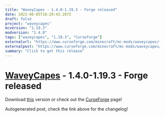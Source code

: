 ```yaml
---
title: "WaveyCapes - 1.4.0-1.19.3 - Forge released"
date: 2023-06-05T18:29:43.207Z
draft: false
project: "waveycapes"
mcversion: "1.19.3"
modversion: "1.4.0"
tags: ["waveycapes", "1.19.3", "Curseforge"]
externalurl: "https://www.curseforge.com/minecraft/mc-mods/waveycapes/files/4569000"
externalpost: "https://www.curseforge.com/minecraft/mc-mods/waveycapes/files/4569000"
summary: "Click to get this release"
---
```

# [WaveyCapes](/project/waveycapes) - 1.4.0-1.19.3 - Forge released
Download [this](https://www.curseforge.com/minecraft/mc-mods/waveycapes/files/4569000) version or check out the [CurseForge](https://www.curseforge.com/minecraft/mc-mods/waveycapes) page!

Autogenerated post, check the link above for the changelog!
